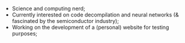 - Science and computing nerd;
- Currently interested on code decompilation and neural networks (& fascinated by the semiconductor industry);
- Working on the development of a (personal) website for testing purposes;

<!---
RaphaelJDDS/RaphaelJDDS is a ✨ special ✨ repository because its `README.md` (this file) appears on your GitHub profile.
You can click the Preview link to take a look at your changes.
--->
